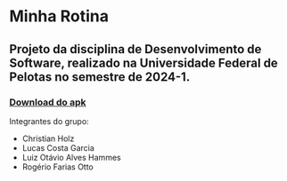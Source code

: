 # Minha Rotina
## Projeto da disciplina de Desenvolvimento de Software, realizado na Universidade Federal de Pelotas no semestre de 2024-1.

### [Download do apk](https://github.com/rogeriootto/Minha-Rotina-DS-2024/releases/download/v1/minhaRotina.apk)
Integrantes do grupo:
  - Christian Holz
  - Lucas Costa Garcia
  - Luiz Otávio Alves Hammes
  - Rogério Farias Otto
